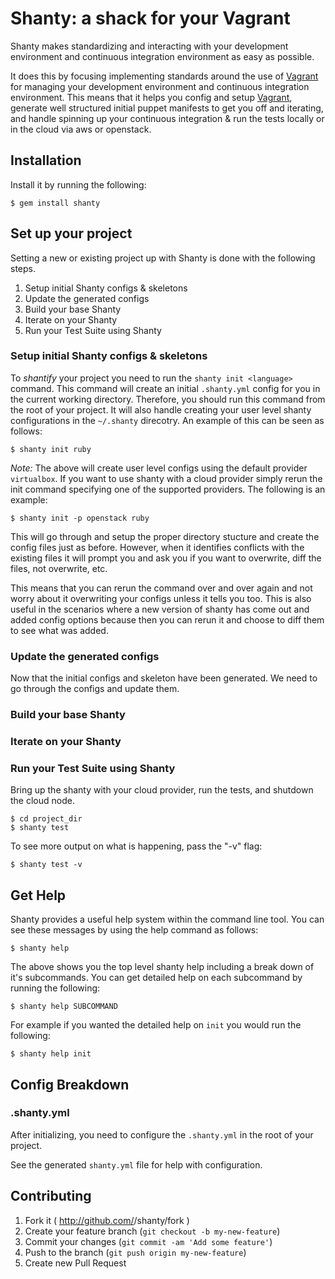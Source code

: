 # Shanty: a shack for your Vagrant

Shanty makes standardizing and interacting with your development environment
and continuous integration environment as easy as possible.

It does this by focusing implementing standards around the use of 
[Vagrant](http://www.vagrantup.com/) for managing your development environment
and continuous integration environment. This means that it helps you
config and setup [Vagrant](http://www.vagrantup.com/), generate well
structured initial puppet manifests to get you off and iterating, and handle
spinning up your continuous integration & run the tests locally or in the
cloud via aws or openstack.

## Installation

Install it by running the following:

    $ gem install shanty

## Set up your project

Setting a new or existing project up with Shanty is done with the following
steps.

1. Setup initial Shanty configs & skeletons
2. Update the generated configs
3. Build your base Shanty
4. Iterate on your Shanty
5. Run your Test Suite using Shanty

### Setup initial Shanty configs & skeletons

To *shantify* your project you need to run the `shanty init <language>` command.
This command will create an initial `.shanty.yml` config for you in the
current working directory. Therefore, you should run this command from the
root of your project. It will also handle creating your user level shanty
configurations in the `~/.shanty` direcotry. An example of this can be seen as
follows:

    $ shanty init ruby

*Note:* The above will create user level configs using the default provider
`virtualbox`. If you want to use shanty with a cloud provider simply rerun the
init command specifying one of the supported providers. The following is an
example:

    $ shanty init -p openstack ruby

This will go through and setup the proper directory stucture and create the
config files just as before. However, when it identifies conflicts with the
existing files it will prompt you and ask you if you want to overwrite, diff
the files, not overwrite, etc.

This means that you can rerun the command over and over again and not worry
about it overwriting your configs unless it tells you too. This is also useful
in the scenarios where a new version of shanty has come out and added config
options because then you can rerun it and choose to diff them to see what was
added.

### Update the generated configs

Now that the initial configs and skeleton have been generated. We need to go
through the configs and update them.

### Build your base Shanty

### Iterate on your Shanty

### Run your Test Suite using Shanty

Bring up the shanty with your cloud provider, run the tests, and shutdown the
cloud node.

    $ cd project_dir
    $ shanty test

To see more output on what is happening, pass the "-v" flag:

    $ shanty test -v

## Get Help

Shanty provides a useful help system within the command line tool. You can see
these messages by using the help command as follows:

    $ shanty help

The above shows you the top level shanty help including a break down of it's
subcommands. You can get detailed help on each subcommand by running the
following:

    $ shanty help SUBCOMMAND

For example if you wanted the detailed help on `init` you would run the
following:

    $ shanty help init

## Config Breakdown

### .shanty.yml

After initializing, you need to configure the `.shanty.yml` in the root of your
project.

See the generated `shanty.yml` file for help with configuration.

## Contributing

1. Fork it ( http://github.com/<my-github-username>/shanty/fork )
2. Create your feature branch (`git checkout -b my-new-feature`)
3. Commit your changes (`git commit -am 'Add some feature'`)
4. Push to the branch (`git push origin my-new-feature`)
5. Create new Pull Request
